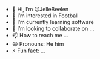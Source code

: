 - 👋 Hi, I’m @JelleBeelen
- 👀 I’m interested in Football
- 🌱 I’m currently learning software
- 💞️ I’m looking to collaborate on ...
- 📫 How to reach me ...
- 😄 Pronouns: He him
- ⚡ Fun fact: ...

<!---
JelleBeelen/JelleBeelen is a ✨ special ✨ repository because its `README.md` (this file) appears on your GitHub profile.
You can click the Preview link to take a look at your changes.
--->
